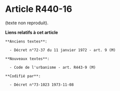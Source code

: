 # Article R440-16

(texte non reproduit).

**Liens relatifs à cet article**

	**Anciens textes**:

	  - Décret n°72-37 du 11 janvier 1972 - art. 9 (M)

	**Nouveaux textes**:

	  - Code de l'urbanisme - art. R443-9 (M)

	**Codifié par**:

	  - Décret n°73-1023 1973-11-08
